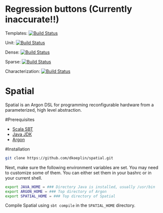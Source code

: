# Regression buttons (Currently inaccurate!!)

Templates: [![Build Status](https://travis-ci.org/mattfel1/UnitTracker.svg?branch=chisel)](https://github.com/stanford-ppl/spatial/wiki/chiselBranch-chiselTest-Regression-Tests-Status)

Unit: [![Build Status](https://travis-ci.org/mattfel1/UnitTracker.svg?branch=chisel)](https://github.com/stanford-ppl/spatial/wiki/chiselBranch-chiselTest-Regression-Tests-Status)

Dense: [![Build Status](https://travis-ci.org/mattfel1/DenseTracker.svg?branch=chisel)](https://github.com/stanford-ppl/spatial/wiki/chiselBranch-chiselTest-Regression-Tests-Status)

Sparse: [![Build Status](https://travis-ci.org/mattfel1/SparseTracker.svg?branch=chisel)](https://github.com/stanford-ppl/spatial/wiki/chiselBranch-chiselTest-Regression-Tests-Status) 

Characterization: [![Build Status](https://travis-ci.org/mattfel1/CharacterizationTracker.svg?branch=chisel)](https://github.com/stanford-ppl/spatial/wiki/chiselBranch-chiselTest-Regression-Tests-Status)

# Spatial
Spatial is an Argon DSL for programming reconfigurable hardware from a parameterized, high level abstraction.

#Prerequisites
- [Scala SBT](http://www.scala-sbt.org)
- [Java JDK](http://www.oracle.com/technetwork/java/javase/downloads/index.html)
- [Argon](https://github.com/dkoeplin/argon)

#Installation
```bash
git clone https://github.com/dkoeplin/spatial.git
```

Next, make sure the following environment variables are set. 
You may need to customize some of them. 
You can either set them in your bashrc or in your current shell.
```bash
export JAVA_HOME = ### Directory Java is installed, usually /usr/bin
export ARGON_HOME = ### Top directory of Argon
export SPATIAL_HOME = ### Top directory of Spatial
```
Compile Spatial using `sbt compile` in the `SPATIAL_HOME` directory.
